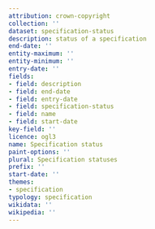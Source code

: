 ```yaml
---
attribution: crown-copyright
collection: ''
dataset: specification-status
description: status of a specification
end-date: ''
entity-maximum: ''
entity-minimum: ''
entry-date: ''
fields:
- field: description
- field: end-date
- field: entry-date
- field: specification-status
- field: name
- field: start-date
key-field: ''
licence: ogl3
name: Specification status
paint-options: ''
plural: Specification statuses
prefix: ''
start-date: ''
themes:
- specification
typology: specification
wikidata: ''
wikipedia: ''
---
```

